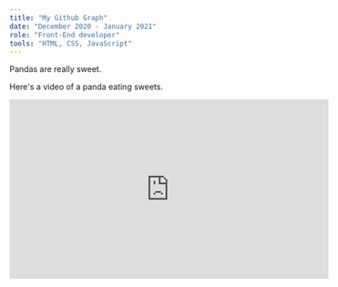 ```yaml
---
title: "My Github Graph"
date: "December 2020 - January 2021"
role: "Front-End developer"
tools: "HTML, CSS, JavaScript"
---
```


Pandas are really sweet.

Here's a video of a panda eating sweets.

<iframe width="560" height="315" src="https://www.youtube.com/embed/4n0xNbfJLR8" frameborder="0" allowfullscreen></iframe>